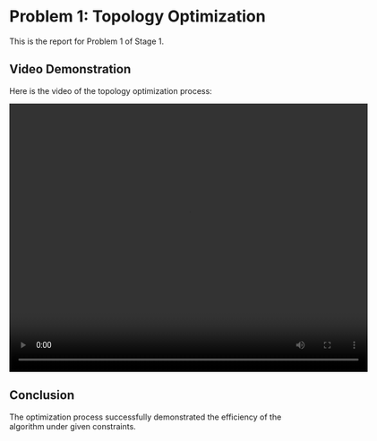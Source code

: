 # Problem 1: Topology Optimization

This is the report for Problem 1 of Stage 1.

## Video Demonstration

Here is the video of the topology optimization process:

<video width="640" height="480" controls>
  <source src="../../videos/stage1/problem1/Topology Optimization.mp4" type="video/mp4">
  Your browser does not support the video tag.
</video>

## Conclusion

The optimization process successfully demonstrated the efficiency of the algorithm under given constraints.
